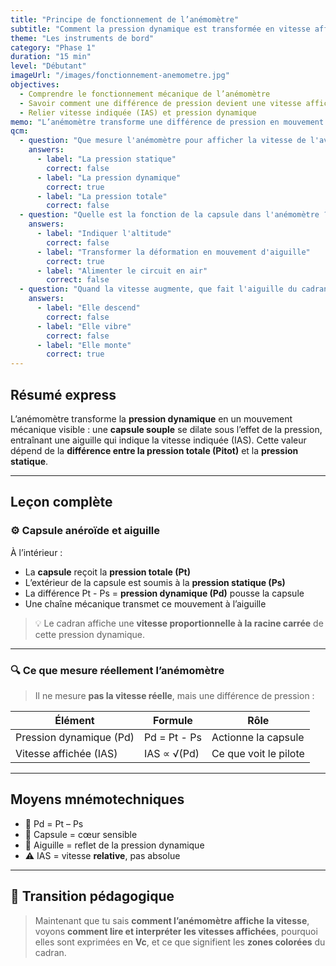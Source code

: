 ```yaml
---
title: "Principe de fonctionnement de l’anémomètre"
subtitle: "Comment la pression dynamique est transformée en vitesse affichée"
theme: "Les instruments de bord"
category: "Phase 1"
duration: "15 min"
level: "Débutant"
imageUrl: "/images/fonctionnement-anemometre.jpg"
objectives:
  - Comprendre le fonctionnement mécanique de l’anémomètre
  - Savoir comment une différence de pression devient une vitesse affichée
  - Relier vitesse indiquée (IAS) et pression dynamique
memo: "L’anémomètre transforme une différence de pression en mouvement d’aiguille via une capsule déformable."
qcm:
  - question: "Que mesure l'anémomètre pour afficher la vitesse de l'avion ?"
    answers:
      - label: "La pression statique"
        correct: false
      - label: "La pression dynamique"
        correct: true
      - label: "La pression totale"
        correct: false
  - question: "Quelle est la fonction de la capsule dans l'anémomètre ?"
    answers:
      - label: "Indiquer l'altitude"
        correct: false
      - label: "Transformer la déformation en mouvement d'aiguille"
        correct: true
      - label: "Alimenter le circuit en air"
        correct: false
  - question: "Quand la vitesse augmente, que fait l'aiguille du cadran ?"
    answers:
      - label: "Elle descend"
        correct: false
      - label: "Elle vibre"
        correct: false
      - label: "Elle monte"
        correct: true
---
```


## Résumé express

L’anémomètre transforme la **pression dynamique** en un mouvement mécanique visible : une **capsule souple** se dilate sous l’effet de la pression, entraînant une aiguille qui indique la vitesse indiquée (IAS). Cette valeur dépend de la **différence entre la pression totale (Pitot)** et la **pression statique**.

---

## Leçon complète

### ⚙️ Capsule anéroïde et aiguille

À l’intérieur :

- La **capsule** reçoit la **pression totale (Pt)**  
- L’extérieur de la capsule est soumis à la **pression statique (Ps)**
- La différence Pt - Ps = **pression dynamique (Pd)** pousse la capsule
- Une chaîne mécanique transmet ce mouvement à l’aiguille

> 💡 Le cadran affiche une **vitesse proportionnelle à la racine carrée** de cette pression dynamique.

---

### 🔍 Ce que mesure réellement l’anémomètre

> Il ne mesure **pas la vitesse réelle**, mais une différence de pression :

| Élément                 | Formule      | Rôle                        |
|-------------------------|--------------|-----------------------------|
| Pression dynamique (Pd) | Pd = Pt - Ps | Actionne la capsule         |
| Vitesse affichée (IAS)  | IAS ∝ √(Pd)  | Ce que voit le pilote       |

---

## Moyens mnémotechniques

- 📐 Pd = Pt – Ps
- 🧪 Capsule = cœur sensible
- 🧭 Aiguille = reflet de la pression dynamique
- ⚠️ IAS = vitesse **relative**, pas absolue

---

## 📝 Transition pédagogique

> Maintenant que tu sais **comment l’anémomètre affiche la vitesse**, voyons **comment lire et interpréter les vitesses affichées**, pourquoi elles sont exprimées en **Vc**, et ce que signifient les **zones colorées** du cadran.